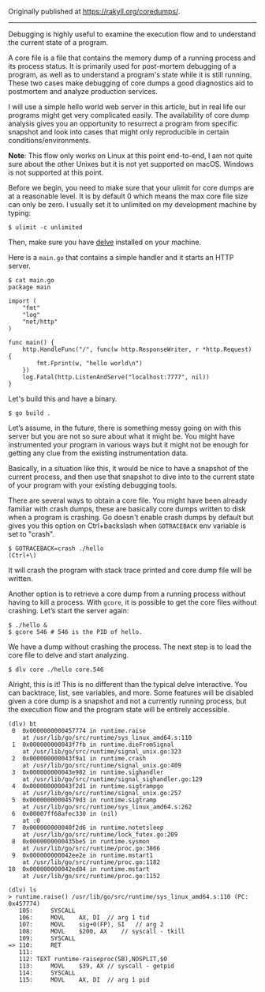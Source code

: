 Originally published at https://rakyll.org/coredumps/.

---


Debugging is highly useful to examine the execution flow
and to understand the current state of a program.

A core file is a file that contains the memory dump of a running
process and its process status. It is primarily used for post-mortem
debugging of a program, as well as to understand a program's state
while it is still running. These two cases make debugging of core dumps
a good diagnostics aid to postmortem and analyze production
services.

I will use a simple hello world web server in this article,
but in real life our programs might get very
complicated easily.
The availability of core dump analysis gives you an
opportunity to resurrect a program from specific snapshot
and look into cases that might only reproducible in certain
conditions/environments.

__Note__: This flow only works on Linux at this point end-to-end,
I am not quite sure about the other Unixes but it is not
yet supported on macOS. Windows is not supported at this point.

Before we begin, you need to make sure that your ulimit
for core dumps are at a reasonable level. It is by default
0 which means the max core file size can only be zero.
I usually set it to unlimited on my development machine by typing:

```
$ ulimit -c unlimited
```

Then, make sure you have [delve](https://github.com/derekparker/delve)
installed on your machine.

Here is a `main.go` that contains a simple handler and it starts an HTTP server.

```
$ cat main.go
package main

import (
	"fmt"
	"log"
	"net/http"
)

func main() {
	http.HandleFunc("/", func(w http.ResponseWriter, r *http.Request) {
		fmt.Fprint(w, "hello world\n")
	})
	log.Fatal(http.ListenAndServe("localhost:7777", nil))
}
```

Let's build this and have a binary.

```
$ go build .
```

Let’s assume, in the future, there is something messy going on with
this server but you are not so sure about what it might be.
You might have instrumented your program in various ways but it
might not be enough for getting any clue from the existing
instrumentation data.

Basically, in a situation like this, it would be nice to have a
snapshot of the current process, and then use that snapshot to dive
into to the current state of your program with your existing debugging
tools.

There are several ways to obtain a core file. You might have been
already familiar with crash dumps, these are basically core dumps
written to disk when a program is crashing. Go doesn't enable crash dumps
by default but gives you this option  on Ctrl+backslash when
`GOTRACEBACK` env variable is set to "crash".

```
$ GOTRACEBACK=crash ./hello
(Ctrl+\)
```

It will crash the program with stack trace printed and core dump file
will be written.

Another option is to retrieve a core dump from a running process
without  having to kill a process.
With `gcore`, it is possible to get the core
files without crashing. Let’s start the server again:

```
$ ./hello &
$ gcore 546 # 546 is the PID of hello.
```
We have a dump without crashing the process. The next step
is to load the core file to delve and start analyzing.

```
$ dlv core ./hello core.546
```

Alright, this is it! This is no different than the typical delve interactive.
You can backtrace, list, see variables, and  more. Some features will be disabled
given a core dump is a snapshot and not a currently running process, but
the execution flow and the program state will be entirely accessible.

```
(dlv) bt
 0  0x0000000000457774 in runtime.raise
    at /usr/lib/go/src/runtime/sys_linux_amd64.s:110
 1  0x000000000043f7fb in runtime.dieFromSignal
    at /usr/lib/go/src/runtime/signal_unix.go:323
 2  0x000000000043f9a1 in runtime.crash
    at /usr/lib/go/src/runtime/signal_unix.go:409
 3  0x000000000043e982 in runtime.sighandler
    at /usr/lib/go/src/runtime/signal_sighandler.go:129
 4  0x000000000043f2d1 in runtime.sigtrampgo
    at /usr/lib/go/src/runtime/signal_unix.go:257
 5  0x00000000004579d3 in runtime.sigtramp
    at /usr/lib/go/src/runtime/sys_linux_amd64.s:262
 6  0x00007ff68afec330 in (nil)
    at :0
 7  0x000000000040f2d6 in runtime.notetsleep
    at /usr/lib/go/src/runtime/lock_futex.go:209
 8  0x0000000000435be5 in runtime.sysmon
    at /usr/lib/go/src/runtime/proc.go:3866
 9  0x000000000042ee2e in runtime.mstart1
    at /usr/lib/go/src/runtime/proc.go:1182
10  0x000000000042ed04 in runtime.mstart
    at /usr/lib/go/src/runtime/proc.go:1152

(dlv) ls
> runtime.raise() /usr/lib/go/src/runtime/sys_linux_amd64.s:110 (PC: 0x457774)
   105:		SYSCALL
   106:		MOVL	AX, DI	// arg 1 tid
   107:		MOVL	sig+0(FP), SI	// arg 2
   108:		MOVL	$200, AX	// syscall - tkill
   109:		SYSCALL
=> 110:		RET
   111:
   112:	TEXT runtime·raiseproc(SB),NOSPLIT,$0
   113:		MOVL	$39, AX	// syscall - getpid
   114:		SYSCALL
   115:		MOVL	AX, DI	// arg 1 pid
```